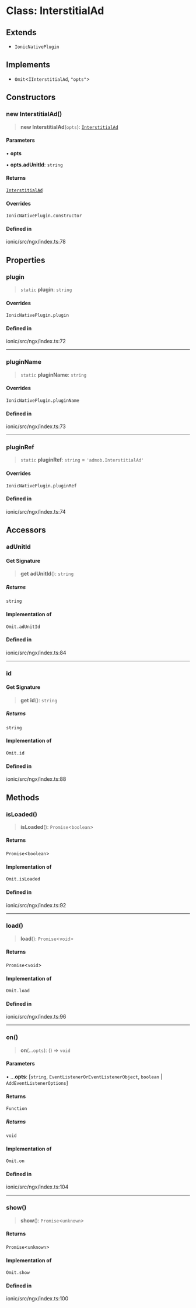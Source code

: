 # Class: InterstitialAd

## Extends

- `IonicNativePlugin`

## Implements

- `Omit`\<`IInterstitialAd`, `"opts"`\>

## Constructors

### new InterstitialAd()

> **new InterstitialAd**(`opts`): [`InterstitialAd`](InterstitialAd.md)

#### Parameters

• **opts**

• **opts.adUnitId**: `string`

#### Returns

[`InterstitialAd`](InterstitialAd.md)

#### Overrides

`IonicNativePlugin.constructor`

#### Defined in

ionic/src/ngx/index.ts:78

## Properties

### plugin

> `static` **plugin**: `string`

#### Overrides

`IonicNativePlugin.plugin`

#### Defined in

ionic/src/ngx/index.ts:72

***

### pluginName

> `static` **pluginName**: `string`

#### Overrides

`IonicNativePlugin.pluginName`

#### Defined in

ionic/src/ngx/index.ts:73

***

### pluginRef

> `static` **pluginRef**: `string` = `'admob.InterstitialAd'`

#### Overrides

`IonicNativePlugin.pluginRef`

#### Defined in

ionic/src/ngx/index.ts:74

## Accessors

### adUnitId

#### Get Signature

> **get** **adUnitId**(): `string`

##### Returns

`string`

#### Implementation of

`Omit.adUnitId`

#### Defined in

ionic/src/ngx/index.ts:84

***

### id

#### Get Signature

> **get** **id**(): `string`

##### Returns

`string`

#### Implementation of

`Omit.id`

#### Defined in

ionic/src/ngx/index.ts:88

## Methods

### isLoaded()

> **isLoaded**(): `Promise`\<`boolean`\>

#### Returns

`Promise`\<`boolean`\>

#### Implementation of

`Omit.isLoaded`

#### Defined in

ionic/src/ngx/index.ts:92

***

### load()

> **load**(): `Promise`\<`void`\>

#### Returns

`Promise`\<`void`\>

#### Implementation of

`Omit.load`

#### Defined in

ionic/src/ngx/index.ts:96

***

### on()

> **on**(...`opts`): () => `void`

#### Parameters

• ...**opts**: [`string`, `EventListenerOrEventListenerObject`, `boolean` \| `AddEventListenerOptions`]

#### Returns

`Function`

##### Returns

`void`

#### Implementation of

`Omit.on`

#### Defined in

ionic/src/ngx/index.ts:104

***

### show()

> **show**(): `Promise`\<`unknown`\>

#### Returns

`Promise`\<`unknown`\>

#### Implementation of

`Omit.show`

#### Defined in

ionic/src/ngx/index.ts:100

